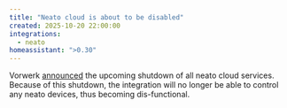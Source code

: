 ```yaml
---
title: "Neato cloud is about to be disabled"
created: 2025-10-20 22:00:00
integrations:
  - neato
homeassistant: ">0.30"
---
```


Vorwerk [announced](https://support.neatorobotics.com/support/solutions/articles/204000073686) the upcoming shutdown of all neato cloud services. Because of this shutdown, the integration will no longer be able to control any neato devices, thus becoming dis-functional.
